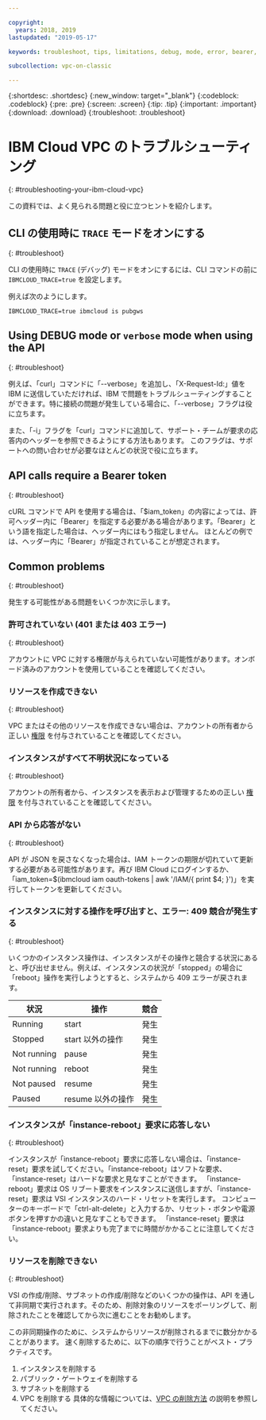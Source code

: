 ```yaml
---

copyright:
  years: 2018, 2019
lastupdated: "2019-05-17"

keywords: troubleshoot, tips, limitations, debug, mode, error, bearer, token, API, CLI, endpoint, problem, reboot, 409, status, instance, reset, asynchronous

subcollection: vpc-on-classic

---
```


{:shortdesc: .shortdesc}
{:new_window: target="_blank"}
{:codeblock: .codeblock}
{:pre: .pre}
{:screen: .screen}
{:tip: .tip}
{:important: .important}
{:download: .download}
{:troubleshoot: .troubleshoot}

# IBM Cloud VPC のトラブルシューティング
{: #troubleshooting-your-ibm-cloud-vpc}

この資料では、よく見られる問題と役に立つヒントを紹介します。

## CLI の使用時に `TRACE` モードをオンにする
{: #troubleshoot}

CLI の使用時に `TRACE` (デバッグ) モードをオンにするには、CLI コマンドの前に `IBMCLOUD_TRACE=true` を設定します。

例えば次のようにします。

 ```
IBMCLOUD_TRACE=true ibmcloud is pubgws
```

## Using DEBUG mode or `verbose` mode when using the API
{: #troubleshoot}

例えば、「curl」コマンドに「--verbose」を追加し、「X-Request-Id:」値を IBM に送信していただければ、IBM で問題をトラブルシューティングすることができます。特に接続の問題が発生している場合に、「--verbose」フラグは役に立ちます。

また、「-i」フラグを「curl」コマンドに追加して、サポート・チームが要求の応答内のヘッダーを参照できるようにする方法もあります。 このフラグは、サポートへの問い合わせが必要なほとんどの状況で役に立ちます。

## API calls require a Bearer token
{: #troubleshoot}

cURL コマンドで API を使用する場合は、「$iam_token」の内容によっては、許可ヘッダー内に「Bearer」を指定する必要がある場合があります。「Bearer」という語を指定した場合は、ヘッダー内にはもう指定しません。 ほとんどの例では、ヘッダー内に「Bearer」が指定されていることが想定されます。

## Common problems
{: #troubleshoot}

発生する可能性がある問題をいくつか次に示します。
### 許可されていない (401 または 403 エラー)

{: #troubleshoot}

アカウントに VPC に対する権限が与えられていない可能性があります。オンボード済みのアカウントを使用していることを確認してください。

### リソースを作成できない
{: #troubleshoot}

VPC またはその他のリソースを作成できない場合は、アカウントの所有者から正しい [権限](/docs/vpc-on-classic?topic=vpc-on-classic-managing-user-permissions-for-vpc-resources) を付与されていることを確認してください。
### インスタンスがすべて不明状況になっている
{: #troubleshoot}

アカウントの所有者から、インスタンスを表示および管理するための正しい [権限](/docs/vpc-on-classic?topic=vpc-on-classic-managing-user-permissions-for-vpc-resources) を付与されていることを確認してください。
### API から応答がない
{: #troubleshoot}

API が JSON を戻さなくなった場合は、IAM トークンの期限が切れていて更新する必要がある可能性があります。再び IBM Cloud にログインするか、「iam_token=$(ibmcloud iam oauth-tokens | awk '/IAM/{ print $4; }')」を実行してトークンを更新してください。

### インスタンスに対する操作を呼び出すと、エラー: 409 競合が発生する
{: #troubleshoot}

いくつかのインスタンス操作は、インスタンスがその操作と競合する状況にあると、呼び出せません。例えば、インスタンスの状況が「stopped」の場合に「reboot」操作を実行しようとすると、システムから 409 エラーが戻されます。

| 状況        | 操作 | 競合     |
| ----------- | ---------- | -------- |
| Running     | start      | 発生     |
| Stopped     | start 以外の操作| 発生     |
| Not running | pause      | 発生     |
| Not running | reboot     | 発生     |
| Not paused  | resume     | 発生     |
| Paused      | resume 以外の操作| 発生     |


### インスタンスが「instance-reboot」要求に応答しない
{: #troubleshoot}

インスタンスが「instance-reboot」要求に応答しない場合は、「instance-reset」要求を試してください。「instance-reboot」はソフトな要求、「instance-reset」はハードな要求と見なすことができます。 「instance-reboot」要求は OS リブート要求をインスタンスに送信しますが、「instance-reset」要求は VSI インスタンスのハード・リセットを実行します。 コンピューターのキーボードで「ctrl-alt-delete」と入力するか、リセット・ボタンや電源ボタンを押すかの違いと見なすこともできます。 「instance-reset」要求は「instance-reboot」要求よりも完了までに時間がかかることに注意してください。

### リソースを削除できない
{: #troubleshoot}

VSI の作成/削除、サブネットの作成/削除などのいくつかの操作は、API を通して非同期で実行されます。そのため、削除対象のリソースをポーリングして、削除されたことを確認してから次に進むことをお勧めします。

この非同期操作のために、システムからリソースが削除されるまでに数分かかることがあります。 速く削除するために、以下の順序で行うことがベスト・プラクティスです。

1. インスタンスを削除する
2. パブリック・ゲートウェイを削除する
3. サブネットを削除する
4. VPC を削除する
具体的な情報については、[VPC の削除方法](/docs/vpc-on-classic?topic=vpc-on-classic-deleting) の説明を参照してください。
